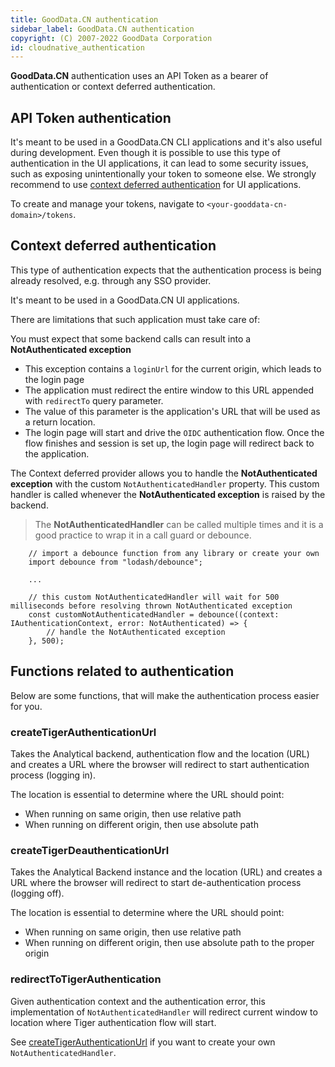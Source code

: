 ```yaml
---
title: GoodData.CN authentication
sidebar_label: GoodData.CN authentication
copyright: (C) 2007-2022 GoodData Corporation
id: cloudnative_authentication
---
```


**GoodData.CN** authentication uses an API Token as a bearer of authentication or context deferred authentication.

## API Token authentication

It's meant to be used in a GoodData.CN CLI applications and it's also useful during development. Even though it is 
possible to use this type of authentication in the UI applications, it can lead to some security issues, such as exposing 
unintentionally your token to someone else. We strongly recommend to use [context deferred authentication](#context-deferred-authentication) 
for UI applications.

To create and manage your tokens, navigate to `<your-gooddata-cn-domain>/tokens`.

## Context deferred authentication

This type of authentication expects that the authentication process is being already resolved, e.g. through any SSO provider.

It's meant to be used in a GoodData.CN UI applications.

There are limitations that such application must take care of:

You must expect that some backend calls can result into a **NotAuthenticated exception**

  - This exception contains a `loginUrl` for the current origin, which leads to the login page
  - The application must redirect the entire window to this URL appended with `redirectTo` query parameter.
  - The value of this parameter is the application's URL that will be used as a return location.
  - The login page will start and drive the `OIDC` authentication flow. Once the flow finishes and session is set up, the login page will redirect back to the application.

The Context deferred provider allows you to handle the **NotAuthenticated exception** with the custom `NotAuthenticatedHandler` property. This custom handler is 
called whenever the **NotAuthenticated exception** is raised by the backend.

> The **NotAuthenticatedHandler** can be called multiple times and it is a good practice to wrap it in a call guard or debounce.

```
    // import a debounce function from any library or create your own
    import debounce from "lodash/debounce";

    ...

    // this custom NotAuthenticatedHandler will wait for 500 milliseconds before resolving thrown NotAuthenticated exception
    const customNotAuthenticatedHandler = debounce((context: IAuthenticationContext, error: NotAuthenticated) => {
        // handle the NotAuthenticated exception
    }, 500);
```

## Functions related to authentication
Below are some functions, that will make the authentication process easier for you.

### createTigerAuthenticationUrl
Takes the Analytical backend, authentication flow and the location (URL) and creates a URL where the 
browser will redirect to start authentication process (logging in).

The location is essential to determine where the URL should point:
 
 -  When running on same origin, then use relative path
 -  When running on different origin, then use absolute path
  
### createTigerDeauthenticationUrl
Takes the Analytical Backend instance and the location (URL) and creates a URL where the browser will 
redirect to start de-authentication process (logging off).

The location is essential to determine where the URL should point:

-  When running on same origin, then use relative path
-  When running on different origin, then use absolute path to the proper origin

### redirectToTigerAuthentication
Given authentication context and the authentication error, this implementation of `NotAuthenticatedHandler`  will redirect current 
window to location where Tiger authentication flow will start.

See [createTigerAuthenticationUrl](#createtigerauthenticationurl) if you want to create your own `NotAuthenticatedHandler`.